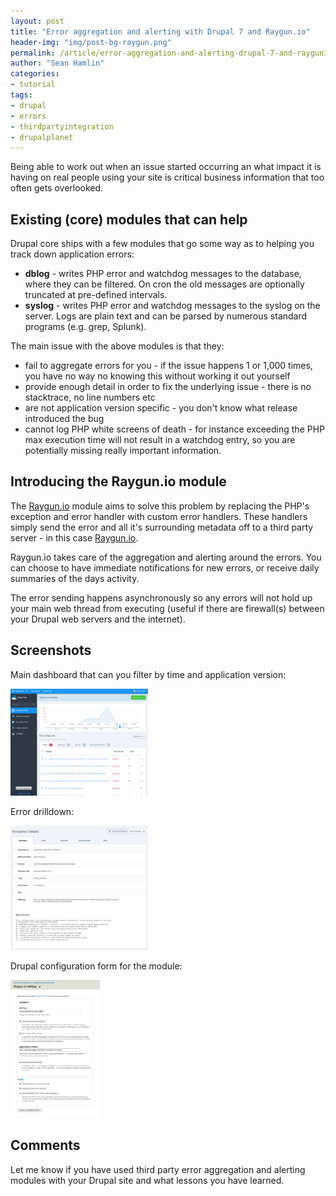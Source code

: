 ```yaml
---
layout: post
title: "Error aggregation and alerting with Drupal 7 and Raygun.io"
header-img: "img/post-bg-raygun.png"
permalink: /article/error-aggregation-and-alerting-drupal-7-and-raygunio
author: "Sean Hamlin"
categories:
- tutorial
tags:
- drupal
- errors
- thirdpartyintegration
- drupalplanet
---
```


Being able to work out when an issue started occurring an what impact it is having on real people using your site is critical business information that too often gets overlooked.

## Existing (core) modules that can help ##

Drupal core ships with a few modules that go some way as to helping you track down application errors:

* **dblog** - writes PHP error and watchdog messages to the database, where they can be filtered. On cron the old messages are optionally truncated at pre-defined intervals.
* **syslog** - writes PHP error and watchdog messages to the syslog on the server. Logs are plain text and can be parsed by numerous standard programs (e.g. grep, Splunk).

The main issue with the above modules is that they:

* fail to aggregate errors for you - if the issue happens 1 or 1,000 times, you have no way no knowing this without working it out yourself
* provide enough detail in order to fix the underlying issue - there is no stacktrace, no line numbers etc
* are not application version specific - you don't know what release introduced the bug
* cannot log PHP white screens of death - for instance exceeding the PHP max execution time will not result in a watchdog entry, so you are potentially missing really important information.

## Introducing the Raygun.io module ##

The [Raygun.io](https://drupal.org/project/raygun) module aims to solve this problem by replacing the PHP's exception and error handler with custom error handlers. These handlers simply send the error and all it's surrounding metadata off to a third party server - in this case [Raygun.io](http://raygun.io/).

Raygun.io takes care of the aggregation and alerting around the errors. You can choose to have immediate notifications for new errors, or receive daily summaries of the days activity.

The error sending happens asynchronously so any errors will not hold up your main web thread from executing (useful if there are firewall(s) between your Drupal web servers and the internet).

## Screenshots ##

Main dashboard that can you filter by time and application version:

<a href="/img/raygun/raygun-dash.png">
  <img src="/img/raygun/raygun-dash.png" width="220" height="171" alt="" class="img-responsive img-thumbnail" />
</a>

Error drilldown:

<a href="/img/raygun/raygun-error.png">
  <img src="/img/raygun/raygun-error.png" width="220" height="199" alt="" class="img-responsive img-thumbnail" />
</a>

Drupal configuration form for the module:

<a href="/img/raygun/raygun-settings.png">
  <img src="/img/raygun/raygun-settings.png" width="143" height="220" alt="" class="img-responsive img-thumbnail" />
</a>

## Comments ##

Let me know if you have used third party error aggregation and alerting modules with your Drupal site and what lessons you have learned.

